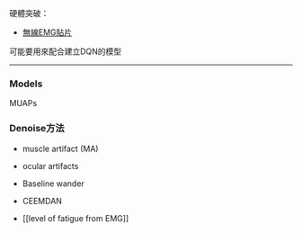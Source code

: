 硬體突破：
- [無線EMG貼片](https://www.bio-translational-exoskeleton.com/)

可能要用來配合建立DQN的模型

---
### Models
MUAPs
### Denoise方法
- muscle artifact (MA)
- ocular artifacts
- Baseline wander
- CEEMDAN


- [[level of fatigue from EMG]]